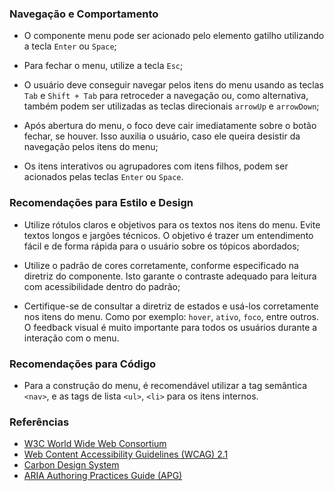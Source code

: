 ### Navegação e Comportamento

-   O componente menu pode ser acionado pelo elemento gatilho utilizando a tecla `Enter` ou `Space`;

-   Para fechar o menu, utilize a tecla `Esc`;

-   O usuário deve conseguir navegar pelos itens do menu usando as teclas `Tab` e `Shift + Tab` para retroceder a navegação ou, como alternativa, também podem ser utilizadas as teclas direcionais `arrowUp` e `arrowDown`;

-   Após abertura do menu, o foco deve cair imediatamente sobre o botão fechar, se houver. Isso auxilia o usuário, caso ele queira  desistir da navegação pelos itens do menu;

-   Os itens interativos ou agrupadores com itens filhos, podem ser acionados pelas teclas `Enter` ou `Space`.

### Recomendações para Estilo e Design

-   Utilize rótulos claros e objetivos para os textos nos itens do menu. Evite textos longos e jargões técnicos. O objetivo é trazer um entendimento fácil e de forma rápida para o usuário sobre os tópicos abordados;

-   Utilize o padrão de cores corretamente, conforme especificado na diretriz do componente. Isto garante o contraste adequado para leitura com acessibilidade dentro do padrão;

-   Certifique-se de consultar a diretriz de estados e usá-los corretamente nos itens do menu. Como por exemplo: `hover`, `ativo`, `foco`, entre outros. O feedback visual é muito importante para todos os usuários durante a interação com o menu.

### Recomendações para Código

-   Para a construção do menu, é recomendável utilizar a tag semântica `<nav>`, e as tags de lista `<ul>`, `<li>` para os itens internos.

### Referências

-   [W3C World Wide Web Consortium](https://www.w3.org/)
-   [Web Content Accessibility Guidelines (WCAG) 2.1](https://www.w3.org/TR/WCAG21/)
-   [Carbon Design System](https://carbondesignsystem.com/components/overflow-menu/accessibility)
-   [ARIA Authoring Practices Guide (APG)](https://www.w3.org/WAI/ARIA/apg/patterns/menubar/)
